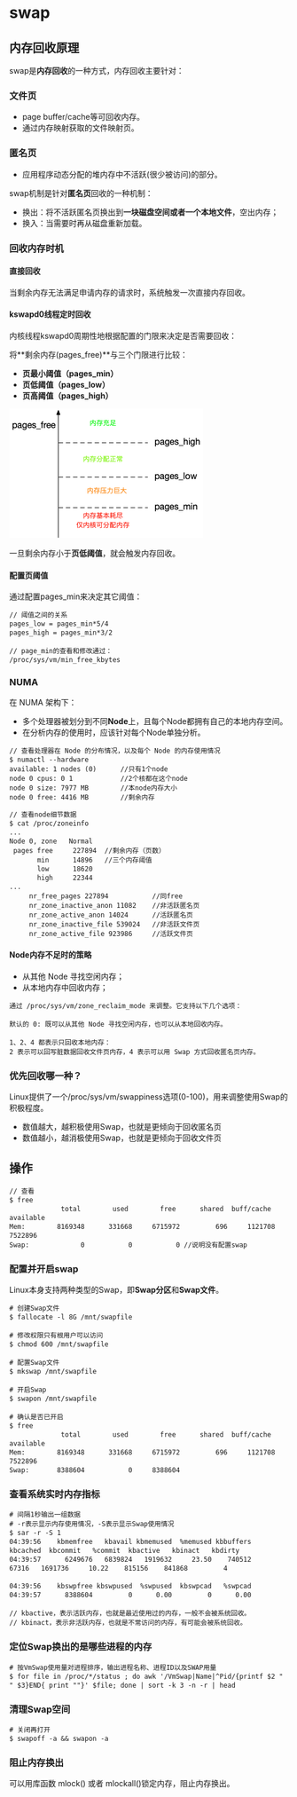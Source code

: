 # swap

## 内存回收原理

swap是**内存回收**的一种方式，内存回收主要针对：

### 文件页
- page buffer/cache等可回收内存。
- 通过内存映射获取的文件映射页。

### 匿名页
- 应用程序动态分配的堆内存中不活跃(很少被访问)的部分。

swap机制是针对**匿名页**回收的一种机制：

- 换出：将不活跃匿名页换出到**一块磁盘空间或者一个本地文件**，空出内存；
- 换入：当需要时再从磁盘重新加载。

### 回收内存时机

#### 直接回收

当剩余内存无法满足申请内存的请求时，系统触发一次直接内存回收。

#### kswapd0线程定时回收

内核线程kswapd0周期性地根据配置的门限来决定是否需要回收：

将**剩余内存(pages_free)**与三个门限进行比较：

- **页最小阈值（pages_min）**
- **页低阈值（pages_low）**
- **页高阈值（pages_high）**

![image](https://raw.githubusercontent.com/ingangi/blog/master/img/kswap0.png)

一旦剩余内存小于**页低阈值**，就会触发内存回收。

#### 配置页阈值

通过配置pages_min来决定其它阈值：

```
// 阈值之间的关系
pages_low = pages_min*5/4
pages_high = pages_min*3/2

// page_min的查看和修改通过：
/proc/sys/vm/min_free_kbytes
```

### NUMA

在 NUMA 架构下：
- 多个处理器被划分到不同**Node**上，且每个Node都拥有自己的本地内存空间。
- 在分析内存的使用时，应该针对每个Node单独分析。

```
// 查看处理器在 Node 的分布情况，以及每个 Node 的内存使用情况
$ numactl --hardware
available: 1 nodes (0)      //只有1个node
node 0 cpus: 0 1            //2个核都在这个node
node 0 size: 7977 MB        //本node内存大小
node 0 free: 4416 MB        //剩余内存
```

```
// 查看node细节数据
$ cat /proc/zoneinfo
...
Node 0, zone   Normal
 pages free     227894  //剩余内存（页数）
       min      14896   //三个内存阈值
       low      18620
       high     22344
...
     nr_free_pages 227894           //同free
     nr_zone_inactive_anon 11082    //非活跃匿名页
     nr_zone_active_anon 14024      //活跃匿名页
     nr_zone_inactive_file 539024   //非活跃文件页
     nr_zone_active_file 923986     //活跃文件页
```

#### Node内存不足时的策略

- 从其他 Node 寻找空闲内存；
- 从本地内存中回收内存；

```
通过 /proc/sys/vm/zone_reclaim_mode 来调整。它支持以下几个选项：

默认的 0: 既可以从其他 Node 寻找空闲内存，也可以从本地回收内存。

1、2、4 都表示只回收本地内存：
2 表示可以回写脏数据回收文件页内存，4 表示可以用 Swap 方式回收匿名页内存。
```

### 优先回收哪一种？

Linux提供了一个/proc/sys/vm/swappiness选项(0-100)，用来调整使用Swap的积极程度。

- 数值越大，越积极使用Swap，也就是更倾向于回收匿名页
- 数值越小，越消极使用Swap，也就是更倾向于回收文件页


## 操作

```
// 查看
$ free
             total        used        free      shared  buff/cache   available
Mem:        8169348      331668     6715972         696     1121708     7522896
Swap:             0           0           0 //说明没有配置swap
```

### 配置并开启swap

Linux本身支持两种类型的Swap，即**Swap分区**和**Swap文件**。

```
# 创建Swap文件
$ fallocate -l 8G /mnt/swapfile

# 修改权限只有根用户可以访问
$ chmod 600 /mnt/swapfile

# 配置Swap文件
$ mkswap /mnt/swapfile

# 开启Swap
$ swapon /mnt/swapfile

# 确认是否已开启
$ free
             total        used        free      shared  buff/cache   available
Mem:        8169348      331668     6715972         696     1121708     7522896
Swap:       8388604           0     8388604
```

### 查看系统实时内存指标

```
# 间隔1秒输出一组数据
# -r表示显示内存使用情况，-S表示显示Swap使用情况
$ sar -r -S 1
04:39:56    kbmemfree   kbavail kbmemused  %memused kbbuffers  kbcached  kbcommit   %commit  kbactive   kbinact   kbdirty
04:39:57      6249676   6839824   1919632     23.50    740512     67316   1691736     10.22    815156    841868         4

04:39:56    kbswpfree kbswpused  %swpused  kbswpcad   %swpcad
04:39:57      8388604         0      0.00         0      0.00

// kbactive，表示活跃内存，也就是最近使用过的内存，一般不会被系统回收。
// kbinact，表示非活跃内存，也就是不常访问的内存，有可能会被系统回收。
```

### 定位Swap换出的是哪些进程的内存

```
# 按VmSwap使用量对进程排序，输出进程名称、进程ID以及SWAP用量
$ for file in /proc/*/status ; do awk '/VmSwap|Name|^Pid/{printf $2 " " $3}END{ print ""}' $file; done | sort -k 3 -n -r | head
```

### 清理Swap空间

```
# 关闭再打开
$ swapoff -a && swapon -a
```

### 阻止内存换出

可以用库函数 mlock() 或者 mlockall()锁定内存，阻止内存换出。